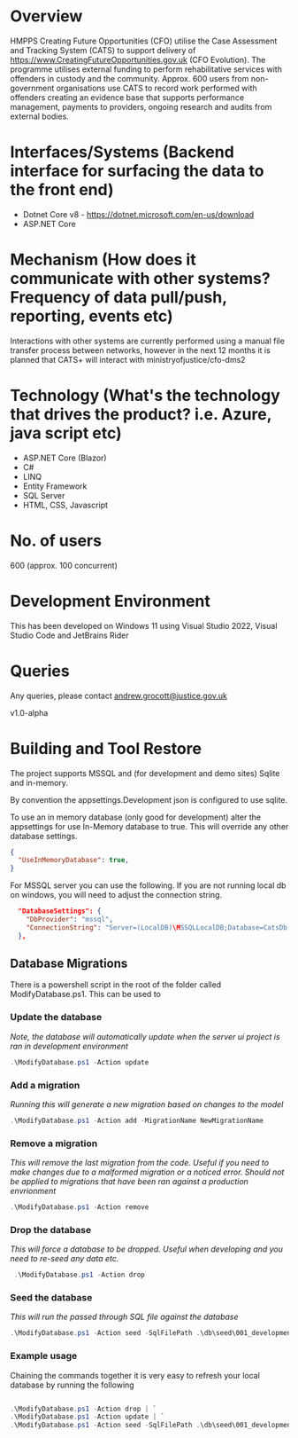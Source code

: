 # Overview

HMPPS Creating Future Opportunities (CFO) utilise the Case Assessment and Tracking System (CATS) to support delivery of https://www.CreatingFutureOpportunities.gov.uk (CFO Evolution). The programme utilises external funding to perform rehabilitative services with offenders in custody and the community. Approx. 600 users from non-government organisations use CATS to record work performed with offenders creating an evidence base that supports performance management, payments to providers, ongoing research and audits from external bodies.

# Interfaces/Systems (Backend interface for surfacing the data to the front end) 

* Dotnet Core v8 - https://dotnet.microsoft.com/en-us/download
* ASP.NET Core

# Mechanism (How does it communicate with other systems? Frequency of data pull/push, reporting, events etc) 

Interactions with other systems are currently performed using a manual file transfer process between networks, however in the next 12 months it is planned that CATS+ will interact with ministryofjustice/cfo-dms2 

# Technology (What's the technology that drives the product? i.e. Azure, java script etc) 

* ASP.NET Core (Blazor)
* C#
* LINQ
* Entity Framework
* SQL Server
* HTML, CSS, Javascript

# No. of users 

600 (approx. 100 concurrent)

# Development Environment

This has been developed on Windows 11 using Visual Studio 2022, Visual Studio Code and JetBrains Rider

# Queries

Any queries, please contact andrew.grocott@justice.gov.uk

v1.0-alpha

# Building and Tool Restore

The project supports MSSQL and (for development and demo sites) Sqlite and in-memory.

By convention the appsettings.Development json is configured to use sqlite.

To use an in memory database (only good for development) alter the appsettings for use In-Memory database to true. This will
override any other database settings.

```json
{
  "UseInMemoryDatabase": true,
}
```


For MSSQL server you can use the following. If you are not running local db on windows, you will need to adjust the connection string.

```json
  "DatabaseSettings": {
    "DbProvider": "mssql",
    "ConnectionString": "Server=(LocalDB)\MSSQLLocalDB;Database=CatsDb;Integrated Security=True"
  },
```

## Database Migrations

There is a powershell script in the root of the folder called ModifyDatabase.ps1. This can be used to 

### Update the database

*Note, the database will automatically update when the server ui project is ran in development environment*

```powershell
.\ModifyDatabase.ps1 -Action update
```

### Add a migration

*Running this will generate a new migration based on changes to the model*

```powershell
.\ModifyDatabase.ps1 -Action add -MigrationName NewMigrationName
```

### Remove a migration

*This will remove the last migration from the code. Useful if you need to make changes due to a malformed migration or a noticed error. Should not be applied to migrations that have been ran against a production envrionment*

```powershell
.\ModifyDatabase.ps1 -Action remove
```

### Drop the database

*This will force a database to be dropped. Useful when developing and you need to re-seed any data etc.*

```powershell
 .\ModifyDatabase.ps1 -Action drop
```

### Seed the database

*This will run the passed through SQL file against the database*

```powershell
.\ModifyDatabase.ps1 -Action seed -SqlFilePath .\db\seed\001_development_seed.sql
```

### Example usage

Chaining the commands together it is very easy to refresh your local database by running the following

```powershell

.\ModifyDatabase.ps1 -Action drop | `
.\ModifyDatabase.ps1 -Action update | `
.\ModifyDatabase.ps1 -Action seed -SqlFilePath .\db\seed\001_development_seed.sql

```




